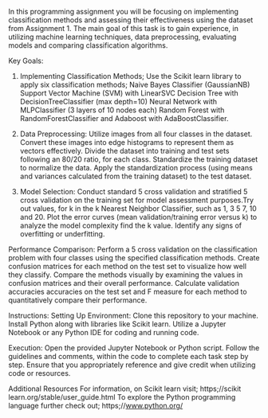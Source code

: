 In this programming assignment you will be focusing on implementing classification methods and assessing their effectiveness using the dataset from Assignment 1. 
The main goal of this task is to gain experience, in utilizing machine learning techniques, data preprocessing, evaluating models and comparing classification algorithms.

Key Goals:
1. Implementing Classification Methods;
Use the Scikit learn library to apply six classification methods; Naive Bayes Classifier (GaussianNB) Support Vector Machine (SVM) with LinearSVC Decision Tree with DecisionTreeClassifier (max depth=10) Neural Network with MLPClassifier (3 layers of 10 nodes each) Random Forest with RandomForestClassifier and Adaboost with AdaBoostClassifier.
  
2. Data Preprocessing:
Utilize images from all four classes in the dataset.
Convert these images into edge histograms to represent them as vectors effectively.
Divide the dataset into training and test sets following an 80/20 ratio, for each class.
Standardize the training dataset to normalize the data.
Apply the standardization process (using means and variances calculated from the training dataset) to the test dataset.

3. Model Selection:
Conduct standard 5 cross validation and stratified 5 cross validation on the training set for model assessment purposes.Try out values, for k in the k Nearest Neighbor Classifier, such as 1, 3 5 7, 10 and 20. Plot the error curves (mean validation/training error versus k) to analyze the model complexity find the k value. Identify any signs of overfitting or underfitting.

Performance Comparison:
Perform a 5 cross validation on the classification problem with four classes using the specified classification methods. Create confusion matrices for each method on the test set to visualize how well they classify.
Compare the methods visually by examining the values in confusion matrices and their overall performance.
Calculate validation accuracies accuracies on the test set and F measure for each method to quantitatively compare their performance.

Instructions:
Setting Up Environment:
Clone this repository to your machine.
Install Python along with libraries like Scikit learn.
Utilize a Jupyter Notebook or any Python IDE for coding and running code.

Execution:
Open the provided Jupyter Notebook or Python script.
Follow the guidelines and comments, within the code to complete each task step by step.
Ensure that you appropriately reference and give credit when utilizing code or resources.

Additional Resources
For information, on Scikit learn visit; https;//scikit learn.org/stable/user_guide.html
To explore the Python programming language further check out; https;//www.python.org/
